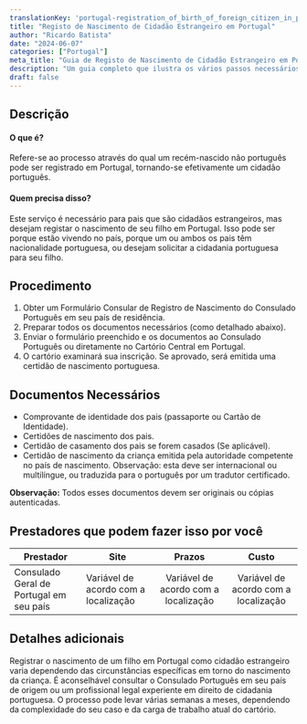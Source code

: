 ```yaml
---
translationKey: 'portugal-registration_of_birth_of_foreign_citizen_in_portugal'
title: "Registo de Nascimento de Cidadão Estrangeiro em Portugal"
author: "Ricardo Batista"
date: "2024-06-07"
categories: ["Portugal"]
meta_title: "Guia de Registo de Nascimento de Cidadão Estrangeiro em Portugal"
description: "Um guia completo que ilustra os vários passos necessários para registrar o nascimento de um estrangeiro em Portugal."
draft: false
---
```


## Descrição
#### O que é?
Refere-se ao processo através do qual um recém-nascido não português pode ser registrado em Portugal, tornando-se efetivamente um cidadão português.
#### Quem precisa disso?
Este serviço é necessário para pais que são cidadãos estrangeiros, mas desejam registar o nascimento de seu filho em Portugal. Isso pode ser porque estão vivendo no país, porque um ou ambos os pais têm nacionalidade portuguesa, ou desejam solicitar a cidadania portuguesa para seu filho.

## Procedimento
1. Obter um Formulário Consular de Registro de Nascimento do Consulado Português em seu país de residência.
2. Preparar todos os documentos necessários (como detalhado abaixo).
3. Enviar o formulário preenchido e os documentos ao Consulado Português ou diretamente no Cartório Central em Portugal.
4. O cartório examinará sua inscrição. Se aprovado, será emitida uma certidão de nascimento portuguesa.

## Documentos Necessários
- Comprovante de identidade dos pais (passaporte ou Cartão de Identidade).
- Certidões de nascimento dos pais.
- Certidão de casamento dos pais se forem casados (Se aplicável).
- Certidão de nascimento da criança emitida pela autoridade competente no país de nascimento. Observação: esta deve ser internacional ou multilíngue, ou traduzida para o português por um tradutor certificado.

**Observação:** Todos esses documentos devem ser originais ou cópias autenticadas.

## Prestadores que podem fazer isso por você

| Prestador          |     Site            |     Prazos     |       Custo       |
| --------------- | ----------------- |  :-------------: | :------------: |
| Consulado Geral de Portugal em seu país | Variável de acordo com a localização | Variável de acordo com a localização | Variável de acordo com a localização |

## Detalhes adicionais
Registrar o nascimento de um filho em Portugal como cidadão estrangeiro varia dependendo das circunstâncias específicas em torno do nascimento da criança. É aconselhável consultar o Consulado Português em seu país de origem ou um profissional legal experiente em direito de cidadania portuguesa. O processo pode levar várias semanas a meses, dependendo da complexidade do seu caso e da carga de trabalho atual do cartório.